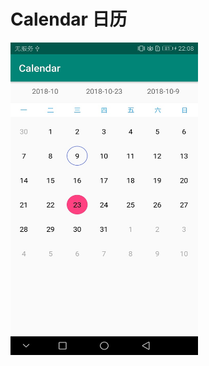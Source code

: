 # Calendar 日历

<img border="0" src="https://github.com/333bkz/Calendar/blob/master/images/calendar.jpg" alt="Calendar" width="300" height="500">
